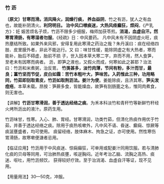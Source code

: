 ###  竹 沥

**〔原文〕甘寒而滑。消风降火，润燥行痰， 养血益阴**，竹之有沥，犹人之有血也，故能补阴清火。**利窍明目。 治中风口噤痰迷，大热风痉癫狂，烦闷**，《产乳方》：妊 娠苦烦名子烦，竹沥不限多少细服，梅师加茯苓煎。**消渴，血虚自汗。然寒胃滑肠，有寒湿者勿服**。《经疏》日：中风要药。 凡中风未有不因阴虚火旺，痰热壅结所致。如果外来风邪，安得复用此寒滑之药治之哉？朱丹溪曰：痰在经络四肢、皮里膜外者，非此不能达行。又 曰：味甘性缓，能除阴虚之有大热者，寒而能补，胎后不碍虚，胎前不损 子，世入因本草大寒二字，弃而不用，然人食笋，至老未有因寒而病者。 沥，即笋之液也，又假火而成，何寒如此之甚耶？治法曰：竹沥和米煮粥，治反胃。 **竹类甚多，淡竹肉薄，节间有粉，多汁而甘，最良；蓳竹坚而节促，皮白如霜：苦竹本粗叶大，笋味苦。入药惟此三种，功用略同，竹茹即刮取青皮，竹沥如取荆沥法。姜汁为使**。姜能除痰，且济其寒。**笋尖发痘疮**。本草未载。昂按：笋蕨多食，皆能燥血，故笋有刮肠篦之名，惟同肉煮食，则无害也。	

【讲解】**竹沥甘寒滑润，善于透达经络之痰**。为禾本科淡竹和青秆竹等新鲜竹秆经火烤所沥出的液汁。原药生用。

竹沥味甘，性寒。入心、肺、胃经。甘寒滑润，功类竹茹，但清化热痰作用优于竹茹，并善于透达经络之痰。除用于痰热咳嗽外，凡中风不语、昏迷、癫痫、惊厥等痰涎壅盛者，均可使用。 痰留经络，肢体麻木、拘急之证，亦可使用。然性寒伤胃滑肠，故寒嗽便溏者忌用。

【临证应用】竹沥用于中风痰迷、惊痫癲狂，可单用或配姜汁同用饮服。若与清肺化痰的贝母等同用，可治肺热痰壅，咳逆胸闷。近年考治乙脑、流胸之高热、痰迷、呕吐，用竹沥频饮， 获得较好疗效。至于治消渴、血虛自汗等证，现不见用。

【用量用法】30—50克，冲服。
